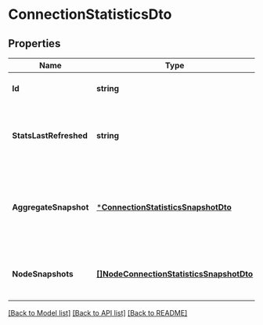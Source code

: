 # ConnectionStatisticsDto

## Properties
Name | Type | Description | Notes
------------ | ------------- | ------------- | -------------
**Id** | **string** | The ID of the connection | [optional] [default to null]
**StatsLastRefreshed** | **string** | The timestamp of when the stats were last refreshed | [optional] [default to null]
**AggregateSnapshot** | [***ConnectionStatisticsSnapshotDto**](ConnectionStatisticsSnapshotDTO.md) | The status snapshot that represents the aggregate stats of the cluster | [optional] [default to null]
**NodeSnapshots** | [**[]NodeConnectionStatisticsSnapshotDto**](NodeConnectionStatisticsSnapshotDTO.md) | A list of status snapshots for each node | [optional] [default to null]

[[Back to Model list]](../pkg/nifi/README.md#documentation-for-models) [[Back to API list]](../pkg/nifi/README.md#documentation-for-api-endpoints) [[Back to README]](../pkg/nifi/README.md)


